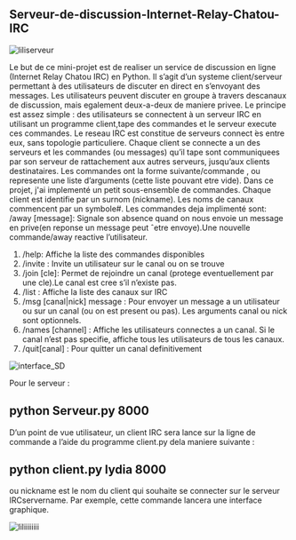 
## Serveur-de-discussion-Internet-Relay-Chatou-IRC

![liliserveur](https://user-images.githubusercontent.com/96254332/153772385-adcdbb07-15f8-4721-bd9f-c899dd70c6ea.png)


Le but de ce mini-projet est de realiser un service de discussion en ligne (Internet Relay Chatou IRC) en Python. Il s’agit d’un systeme client/serveur permettant à des utilisateurs de discuter en direct en s’envoyant des messages. Les utilisateurs peuvent discuter en groupe à travers descanaux de discussion, mais egalement deux-a-deux de maniere privee. Le principe est assez simple : des utilisateurs se connectent à un serveur IRC en utilisant un programme client,tape des commandes et le serveur execute ces commandes. Le reseau IRC est constitue de serveurs connect ́es entre eux, sans topologie particuliere.
Chaque client se connecte a un des serveurs et les commandes (ou messages) qu’il tape sont communiquees par son serveur de rattachement aux autres serveurs, jusqu’aux clients destinataires. Les commandes ont la forme suivante/commande , ou represente une liste d’arguments (cette liste pouvant etre vide).
Dans ce projet, j'ai implementé un petit sous-ensemble de commandes.
Chaque client est identifie par un surnom (nickname).
Les noms de canaux commencent par un symbole#. Les commandes deja implimenté sont: /away [message]: Signale son absence quand on nous envoie un message en prive(en reponse un message peut ˆetre envoye).Une nouvelle commande/away reactive l’utilisateur.

1. /help: Affiche la liste des commandes disponibles
2. /invite : Invite un utilisateur sur le canal ou on se trouve
3. /join [cle]: Permet de rejoindre un canal (protege eventuellement par une cle).Le canal est cree s’il n’existe pas.
4. /list : Affiche la liste des canaux sur IRC
5. /msg [canal|nick] message : Pour envoyer un message a un utilisateur ou sur un canal (ou on est present ou pas). Les arguments canal ou nick sont optionnels.
6. /names [channel] : Affiche les utilisateurs connectes a un canal. Si le canal n’est pas specifie, affiche tous les utilisateurs de tous les canaux.
7. /quit[canal] : Pour quitter un canal definitivement


![interface_SD](https://user-images.githubusercontent.com/96254332/153772567-5f40621e-160e-4d65-8fa2-eee7214dd099.png)


Pour le serveur :
## python Serveur.py 8000

D’un point de vue utilisateur, un client IRC sera lance sur la ligne de commande a l’aide du programme client.py dela maniere suivante :
## python client.py lydia 8000



ou nickname est le nom du client qui souhaite se connecter sur le serveur IRCservername. Par exemple, cette commande lancera une interface graphique.

![liliiiiiiii](https://user-images.githubusercontent.com/96254332/153772395-13de1c42-5659-4c53-9227-ab42b2d1898b.png)
